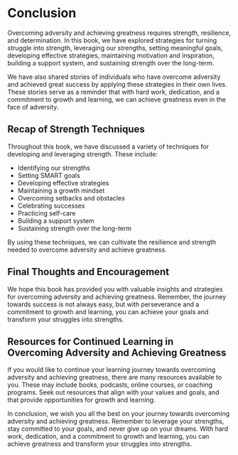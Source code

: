 # Conclusion

Overcoming adversity and achieving greatness requires strength, resilience, and determination. In this book, we have explored strategies for turning struggle into strength, leveraging our strengths, setting meaningful goals, developing effective strategies, maintaining motivation and inspiration, building a support system, and sustaining strength over the long-term.

We have also shared stories of individuals who have overcome adversity and achieved great success by applying these strategies in their own lives. These stories serve as a reminder that with hard work, dedication, and a commitment to growth and learning, we can achieve greatness even in the face of adversity.

Recap of Strength Techniques
----------------------------

Throughout this book, we have discussed a variety of techniques for developing and leveraging strength. These include:

* Identifying our strengths
* Setting SMART goals
* Developing effective strategies
* Maintaining a growth mindset
* Overcoming setbacks and obstacles
* Celebrating successes
* Practicing self-care
* Building a support system
* Sustaining strength over the long-term

By using these techniques, we can cultivate the resilience and strength needed to overcome adversity and achieve greatness.

Final Thoughts and Encouragement
--------------------------------

We hope this book has provided you with valuable insights and strategies for overcoming adversity and achieving greatness. Remember, the journey towards success is not always easy, but with perseverance and a commitment to growth and learning, you can achieve your goals and transform your struggles into strengths.

Resources for Continued Learning in Overcoming Adversity and Achieving Greatness
--------------------------------------------------------------------------------

If you would like to continue your learning journey towards overcoming adversity and achieving greatness, there are many resources available to you. These may include books, podcasts, online courses, or coaching programs. Seek out resources that align with your values and goals, and that provide opportunities for growth and learning.

In conclusion, we wish you all the best on your journey towards overcoming adversity and achieving greatness. Remember to leverage your strengths, stay committed to your goals, and never give up on your dreams. With hard work, dedication, and a commitment to growth and learning, you can achieve greatness and transform your struggles into strengths.